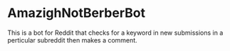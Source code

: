 # AmazighNotBerberBot
This is a bot for Reddit that checks for a keyword in new submissions in a perticular subreddit then makes a comment.
